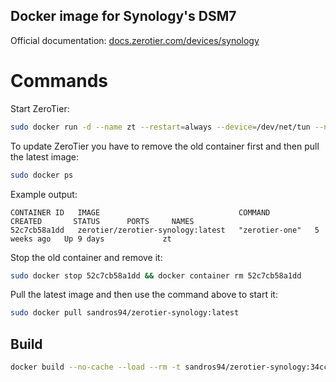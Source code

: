 ## Docker image for Synology's DSM7

Official documentation: [docs.zerotier.com/devices/synology](https://docs.zerotier.com/devices/synology)

# Commands

Start ZeroTier:
```bash
sudo docker run -d --name zt --restart=always --device=/dev/net/tun --net=host --cap-add=NET_ADMIN --cap-add=SYS_ADMIN -v /var/lib/zerotier-one:/var/lib/zerotier-one sandros94/zerotier-synology:latest
```

To update ZeroTier you have to remove the old container first and then pull the latest image:
```bash
sudo docker ps
```
Example output:
```
CONTAINER ID   IMAGE                               COMMAND          CREATED       STATUS      PORTS     NAMES
52c7cb58a1dd   zerotier/zerotier-synology:latest   "zerotier-one"   5 weeks ago   Up 9 days             zt
```

Stop the old container and remove it:
```bash
sudo docker stop 52c7cb58a1dd && docker container rm 52c7cb58a1dd
```

Pull the latest image and then use the command above to start it:
```bash
sudo docker pull sandros94/zerotier-synology:latest
```

## Build

```bash
docker build --no-cache --load --rm -t sandros94/zerotier-synology:34cc261 . --build-arg ZTO_COMMIT=34cc26176c8d1a2c49935928d7297a9859ab2023 --build-arg ZTO_VER=1.14.0
```
